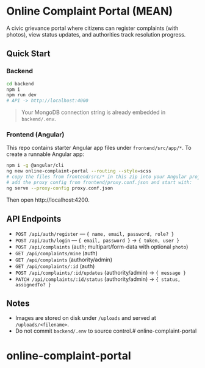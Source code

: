 # Online Complaint Portal (MEAN)

A civic grievance portal where citizens can register complaints (with photos), view status updates, and authorities track resolution progress.

## Quick Start

### Backend
```bash
cd backend
npm i
npm run dev
# API -> http://localhost:4000
```
> Your MongoDB connection string is already embedded in `backend/.env`.

### Frontend (Angular)
This repo contains starter Angular app files under `frontend/src/app/*`. To create a runnable Angular app:
```bash
npm i -g @angular/cli
ng new online-complaint-portal --routing --style=scss
# copy the files from frontend/src/* in this zip into your Angular project's src/*
# add the proxy config from frontend/proxy.conf.json and start with:
ng serve --proxy-config proxy.conf.json
```
Then open http://localhost:4200.

## API Endpoints
- `POST /api/auth/register` — `{ name, email, password, role? }`
- `POST /api/auth/login` — `{ email, password }` → `{ token, user }`
- `POST /api/complaints` (auth; multipart/form-data with optional `photo`)
- `GET /api/complaints/mine` (auth)
- `GET /api/complaints` (authority/admin)
- `GET /api/complaints/:id` (auth)
- `POST /api/complaints/:id/updates` (authority/admin) → `{ message }`
- `PATCH /api/complaints/:id/status` (authority/admin) → `{ status, assignedTo? }`

## Notes
- Images are stored on disk under `/uploads` and served at `/uploads/<filename>`.
- Do not commit `backend/.env` to source control.# online-complaint-portal
# online-complaint-portal
